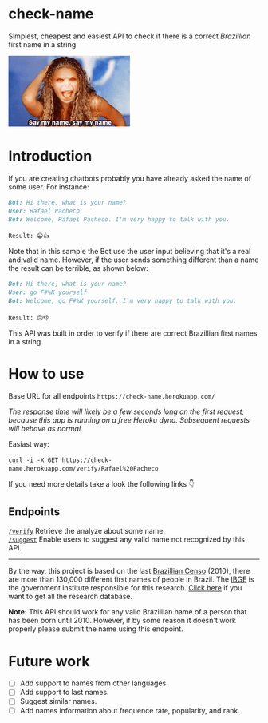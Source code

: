 # check-name
Simplest, cheapest and easiest API to check if there is a correct *Brazillian* first name in a string

![Gif: Say my name](/docs/images/myname.gif)

# Introduction

If you are creating chatbots probably you have already asked the name of some user. For instance:

```md
Bot: Hi there, what is your name?  
User: Rafael Pacheco  
Bot: Welcome, Rafael Pacheco. I'm very happy to talk with you.  

Result: 😀👍
```

Note that in this sample the Bot use the user input believing that it's a real and valid name.
However, if the user sends something different than a name the result can be terrible, as shown below:

```md
Bot: Hi there, what is your name?  
User: go F#%K yourself  
Bot: Welcome, go F#%K yourself. I'm very happy to talk with you.  

Result: 😔👎
```

This API was built in order to verify if there are correct Brazillian first names in a string.

# How to use

Base URL for all endpoints
`https://check-name.herokuapp.com/`

*The response time will likely be a few seconds long on the first request, because this app is running on a free Heroku dyno. Subsequent requests will behave as normal.*

Easiast way:

`curl -i -X GET https://check-name.herokuapp.com/verify/Rafael%20Pacheco`

If you need more details take a look the following links 👇

## Endpoints

[`/verify`](docs/verify.md)
Retrieve the analyze about some name.  
[`/suggest`](docs/suggest.md)
Enable users to suggest any valid name not recognized by this API.

---

By the way, this project is based on the last [Brazillian Censo](https://censo2010.ibge.gov.br/) (2010), there are more than 130,000 different first names of people in Brazil. 
The [IBGE](https://www.ibge.gov.br/) is the government institute responsible for this research. [Click here](https://censo2010.ibge.gov.br/nomes) if you want to get all the research database.

**Note:** This API should work for any valid Brazillian name of a person that has been born until 2010. However, if by some reason it doesn't work properly please submit the name using this endpoint.

# Future work

- [ ] Add support to names from other languages.
- [ ] Add support to last names.
- [ ] Suggest similar names.
- [ ] Add names information about frequence rate, popularity, and rank.